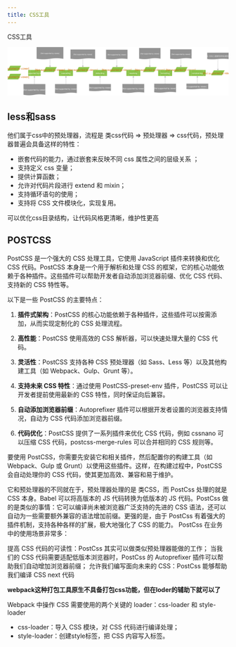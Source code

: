 ```yaml
---
title: CSS工具
---
```

CSS工具

![](../../.vuepress/public/fe/css.svg)

## less和sass
他们属于css中的预处理器，流程是 类css代码 => 预处理器 => css代码，预处理器普遍会具备这样的特性：

+ 嵌套代码的能力，通过嵌套来反映不同 css 属性之间的层级关系 ；
+ 支持定义 css 变量；
+ 提供计算函数；
+ 允许对代码片段进行 extend 和 mixin；
+ 支持循环语句的使用；
+ 支持将 CSS 文件模块化，实现复用。

可以优化css目录结构，让代码风格更清晰，维护性更高


## POSTCSS
PostCSS 是一个强大的 CSS 处理工具，它使用 JavaScript 插件来转换和优化 CSS 代码。PostCSS 本身是一个用于解析和处理 CSS 的框架，它的核心功能依赖于各种插件。这些插件可以帮助开发者自动添加浏览器前缀、优化 CSS 代码、支持新的 CSS 特性等。

以下是一些 PostCSS 的主要特点：

1. **插件式架构**：PostCSS 的核心功能依赖于各种插件，这些插件可以按需添加，从而实现定制化的 CSS 处理流程。

2. **高性能**：PostCSS 使用高效的 CSS 解析器，可以快速处理大量的 CSS 代码。

3. **灵活性**：PostCSS 支持各种 CSS 预处理器（如 Sass、Less 等）以及其他构建工具（如 Webpack、Gulp、Grunt 等）。

4. **支持未来 CSS 特性**：通过使用 PostCSS-preset-env 插件，PostCSS 可以让开发者提前使用最新的 CSS 特性，同时保证向后兼容。

5. **自动添加浏览器前缀**：Autoprefixer 插件可以根据开发者设置的浏览器支持情况，自动为 CSS 代码添加浏览器前缀。

6. **代码优化**：PostCSS 提供了一系列插件来优化 CSS 代码，例如 cssnano 可以压缩 CSS 代码，postcss-merge-rules 可以合并相同的 CSS 规则等。

要使用 PostCSS，你需要先安装它和相关插件，然后配置你的构建工具（如 Webpack、Gulp 或 Grunt）以使用这些插件。这样，在构建过程中，PostCSS 会自动处理你的 CSS 代码，使其更加高效、兼容和易于维护。

它和预处理器的不同就在于，预处理器处理的是 类CSS，而 PostCss 处理的就是 CSS 本身。Babel 可以将高版本的 JS 代码转换为低版本的 JS 代码。PostCss 做的是类似的事情：它可以编译尚未被浏览器广泛支持的先进的 CSS 语法，还可以自动为一些需要额外兼容的语法增加前缀。更强的是，由于 PostCss 有着强大的插件机制，支持各种各样的扩展，极大地强化了 CSS 的能力。
PostCss 在业务中的使用场景非常多：

提高 CSS 代码的可读性：PostCss 其实可以做类似预处理器能做的工作；
当我们的 CSS 代码需要适配低版本浏览器时，PostCss 的 Autoprefixer 插件可以帮助我们自动增加浏览器前缀；
允许我们编写面向未来的 CSS：PostCss 能够帮助我们编译 CSS next 代码

**webpack这种打包工具原生不具备打包css功能，但在loder的辅助下就可以了**

Webpack 中操作 CSS 需要使用的两个关键的 loader：css-loader 和 style-loader
+ css-loader：导入 CSS 模块，对 CSS 代码进行编译处理；
+ style-loader：创建style标签，把 CSS 内容写入标签。